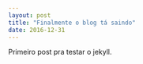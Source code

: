 ```yaml
---
layout: post
title: "Finalmente o blog tá saindo"
date: 2016-12-31
---
```


Primeiro post pra testar o jekyll.
